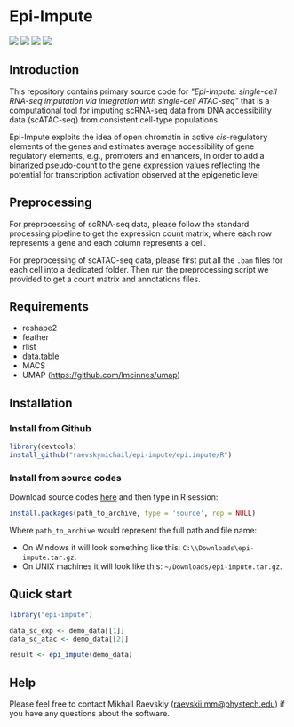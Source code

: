 # Epi-Impute

[![](https://img.shields.io/github/languages/code-size/raevskymichail/epi-impute)](https://img.shields.io/github/languages/code-size/raevskymichail/epi-impute)
[![](https://img.shields.io/github/languages/top/raevskymichail/epi-impute)](https://img.shields.io/github/languages/top/raevskymichail/epi-impute)
[![](https://img.shields.io/github/issues/raevskymichail/epi-impute)](https://img.shields.io/github/issues/raevskymichail/epi-impute)
[![](https://img.shields.io/github/license/raevskymichail/epi-impute)](https://img.shields.io/github/license/raevskymichail/epi-impute)

## Introduction

This repository contains primary source code for *"Epi-Impute: single-cell RNA-seq imputation via integration with single-cell ATAC-seq"* that is a computational tool for imputing scRNA-seq data from DNA accessibility data (scATAC-seq) from consistent cell-type populations.

Epi-Impute exploits the idea of open chromatin in active *cis*-regulatory elements of the genes and estimates average accessibility of gene regulatory elements, e.g., promoters and enhancers, in order to add a binarized pseudo-count to the gene expression values reflecting the potential for transcription activation observed at the epigenetic level

## Preprocessing

For preprocessing of scRNA-seq data, please follow the standard processing pipeline to get the expression count matrix, where each row represents a gene and each column represents a cell.

For preprocessing of scATAC-seq data, please first put all the `.bam` files for each cell into a dedicated folder. Then run the preprocessing script we provided to get a count matrix and annotations files.

## Requirements

* reshape2
* feather
* rlist
* data.table
* MACS
* UMAP (https://github.com/lmcinnes/umap)

## Installation

### Install from Github
```r
library(devtools)
install_github("raevskymichail/epi-impute/epi.impute/R")
```

### Install from source codes

Download source codes [here](https://github.com/raevskymichail/epi-impute/blob/master/epi-impute.tar.gz?raw=true) and then type in R session:

```r
install.packages(path_to_archive, type = 'source', rep = NULL)
```

Where `path_to_archive` would represent the full path and file name:
- On Windows it will look something like this: `C:\\Downloads\epi-impute.tar.gz`.
- On UNIX machines it will look like this: `~/Downloads/epi-impute.tar.gz`.

## Quick start

```r
library("epi-impute")

data_sc_exp <- demo_data[[1]]
data_sc_atac <- demo_data[[2]]

result <- epi_impute(demo_data)
```

## Help

Please feel free to contact Mikhail Raevskiy (raevskii.mm@phystech.edu) if you have any questions about the software.
